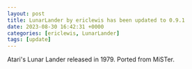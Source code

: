 ```yaml
---
layout: post
title: LunarLander by ericlewis has been updated to 0.9.1
date: 2023-08-30 16:42:31 +0000
categories: [ericlewis, LunarLander]
tags: [update]
---
```

Atari's Lunar Lander released in 1979. Ported from MiSTer.
